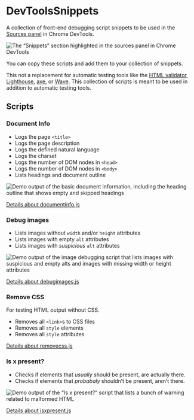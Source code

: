 # DevToolsSnippets

A collection of front-end debugging script snippets to be used in the [Sources panel](https://developer.chrome.com/docs/devtools/javascript/sources/) in Chrome DevTools.

![The “Snippets” section highlighted in the sources panel in Chrome DevTools](assets/sourcespanel.png)

You can copy these scripts and add them to your collection of snippets.

This not a replacement for automatic testing tools like the [HTML validator](https://validator.w3.org/), [Lighthouse](https://web.dev/measure/?gclid=Cj0KCQjw9_mDBhCGARIsAN3PaFP31wNLbJyN8-iNzbOLDsGQOnIszfGveSQlruMFM5ebkT4IL1Uh574aAmIuEALw_wcB), [axe](https://www.deque.com/axe/), or [Wave](https://wave.webaim.org/). This collection of scripts is meant to be used in addition to automatic testing tools.

## Scripts
### Document Info

* Logs the page `<title>`
* Logs the page description
* Logs the defined natural language
* Logs the charset 
* Logs the number of DOM nodes in `<head>`
* Logs the number of DOM nodes in `<body>`
* Lists headings and document outline

![Demo output of the basic document information, including the heading outline that shows empty and skipped headings](assets/docinfo.png)

[Details about documentinfo.js](documentinfo/)
### Debug images

* Lists images without `width` and/or `height` attributes
* Lists images with empty `alt` attributes
* Lists images with _suspicious_  `alt` attributes

![Demo output of the image debugging script that lists images with suspicious and empty alts and images with missing width or height attributes](assets/imagedebug.png)

[Details about debugimages.js](debugimages/)

### Remove CSS

For testing HTML output without CSS.

* Removes all `<link>`s to CSS files
* Removes all `style` elements
* Removes all `style` attributes

[Details about removecss.js](removecss/)

### Is x present?

* Checks if elements that _usually_ should be present, are actually there.
* Checks if elements that _probabaly_ shouldn’t be present, aren’t there.


![Demo output of the “Is x present?” script that lists a bunch of warning related to malformed HTML](assets/isxpresent.png)

[Details about isxpresent.js](isxpresent/)

